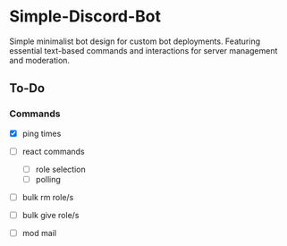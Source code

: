 # Simple-Discord-Bot
Simple minimalist bot design for custom bot deployments. Featuring essential text-based commands and interactions for server management and moderation.

## To-Do
### Commands 
  - [x] ping times 
  - [ ] react commands
    - [ ] role selection
    - [ ] polling
  - [ ] bulk rm role/s
  - [ ] bulk give role/s
  - [ ] mod mail
  
